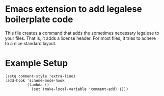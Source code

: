 # Emacs extension to add legalese boilerplate code

This file creates a command that adds the sometimes necessary legalese
to your files. That is, it adds a license header. For most files, it
tries to adhere to a nice standard layout.

# Example Setup

```Lisp
(setq comment-style 'extra-line)
(add-hook 'scheme-mode-hook
          (lambda ()
            (set (make-local-variable 'comment-add) 1)))
```
